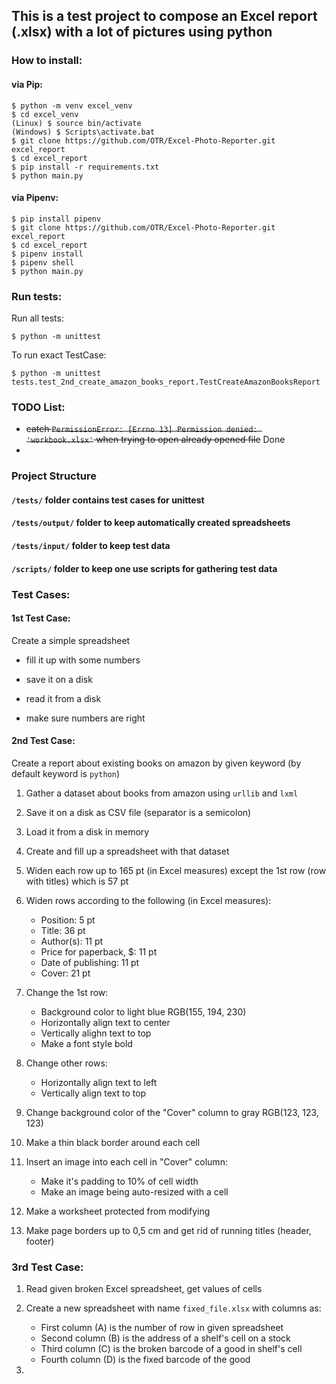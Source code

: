 ## This is a test project to compose an Excel report (.xlsx) with a lot of pictures using python

### How to install:

#### via Pip:

    $ python -m venv excel_venv
    $ cd excel_venv
    (Linux) $ source bin/activate
    (Windows) $ Scripts\activate.bat
    $ git clone https://github.com/OTR/Excel-Photo-Reporter.git excel_report
    $ cd excel_report
    $ pip install -r requirements.txt
    $ python main.py

#### via Pipenv:

    $ pip install pipenv
    $ git clone https://github.com/OTR/Excel-Photo-Reporter.git excel_report
    $ cd excel_report
    $ pipenv install
    $ pipenv shell
    $ python main.py


### Run tests:

Run all tests:

`$ python -m unittest`

To run exact TestCase:

`$ python -m unittest tests.test_2nd_create_amazon_books_report.TestCreateAmazonBooksReport
`

### TODO List:

* ~~catch `PermissionError: [Errno 13] Permission denied: 'workbook.xlsx'` when trying to open already opened file~~ Done
* 

### Project Structure

#### `/tests/` folder contains test cases for unittest

#### `/tests/output/` folder to keep automatically created spreadsheets

#### `/tests/input/` folder to keep test data

#### `/scripts/` folder to keep one use scripts for gathering test data

### Test Cases:

#### 1st Test Case:

Create a simple spreadsheet
  
* fill it up with some numbers
  
* save it on a disk

* read it from a disk

* make sure numbers are right

#### 2nd Test Case:

Create a report about existing books on amazon by given keyword (by default keyword is `python`)

1. Gather a dataset about books from amazon using `urllib` and `lxml`

2. Save it on a disk as CSV file (separator is a semicolon)

3. Load it from a disk in memory

4. Create and fill up a spreadsheet with that dataset

5. Widen each row up to 165 pt (in Excel measures) except the 1st row (row with titles) which is 57 pt

6. Widen rows according to the following (in Excel measures):

    * Position:                  5 pt
    * Title:                    36 pt
    * Author(s):                11 pt
    * Price for paperback, $:   11 pt
    * Date of publishing:       11 pt
    * Cover:                    21 pt
    
7. Change the 1st row:
    * Background color to light blue RGB(155, 194, 230)
    * Horizontally align text to center
    * Vertically alighn text to top
    * Make a font style bold
    
8. Change other rows:
    * Horizontally align text to left
    * Vertically align text to top

9. Change background color of the "Cover" column to gray RGB(123, 123, 123)

10. Make a thin black border around each cell

11. Insert an image into each cell in "Cover" column:
    * Make it's padding to 10% of cell width
    * Make an image being auto-resized with a cell
  
12. Make a worksheet protected from modifying

13. Make page borders up to 0,5 cm and get rid of running titles (header, footer)

### 3rd Test Case:

1. Read given broken Excel spreadsheet, get values of cells

2. Create a new spreadsheet with name `fixed_file.xlsx` with columns as:
   * First column (A) is the number of row in given spreadsheet
   * Second column (B) is the address of a shelf's cell on a stock
   * Third column (C) is the broken barcode of a good in shelf's cell
   * Fourth column (D) is the fixed barcode of the good
   

3.